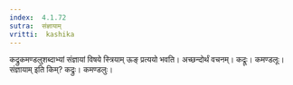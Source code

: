 ```yaml
---
index:  4.1.72
sutra:  संज्ञायाम्
vritti:  kashika 
---
```


कद्रुकमण्डलुशब्दाभ्यां संज्ञायां विषये स्त्रियाम् ऊङ् प्रत्ययो भवति। अच्छन्दोर्थं वचनम्। कद्रूः। कमण्डलूः। संज्ञायाम् इति किम्? कद्रुः। कमण्डलुः।

